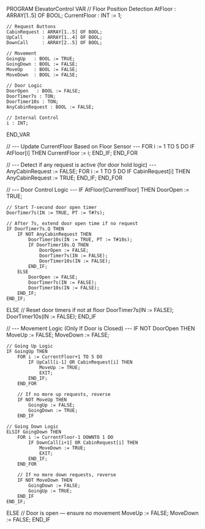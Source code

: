 PROGRAM ElevatorControl
VAR
    // Floor Position Detection
    AtFloor : ARRAY[1..5] OF BOOL;
    CurrentFloor : INT := 1;

    // Request Buttons
    CabinRequest : ARRAY[1..5] OF BOOL;
    UpCall       : ARRAY[1..4] OF BOOL;
    DownCall     : ARRAY[2..5] OF BOOL;

    // Movement
    GoingUp   : BOOL := TRUE;
    GoingDown : BOOL := FALSE;
    MoveUp    : BOOL := FALSE;
    MoveDown  : BOOL := FALSE;

    // Door Logic
    DoorOpen   : BOOL := FALSE;
    DoorTimer7s : TON;
    DoorTimer10s : TON;
    AnyCabinRequest : BOOL := FALSE;

    // Internal Control
    i : INT;
END_VAR

// --- Update CurrentFloor Based on Floor Sensor ---
FOR i := 1 TO 5 DO
    IF AtFloor[i] THEN
        CurrentFloor := i;
    END_IF;
END_FOR

// --- Detect if any request is active (for door hold logic) ---
AnyCabinRequest := FALSE;
FOR i := 1 TO 5 DO
    IF CabinRequest[i] THEN
        AnyCabinRequest := TRUE;
    END_IF;
END_FOR

// --- Door Control Logic ---
IF AtFloor[CurrentFloor] THEN
    DoorOpen := TRUE;

    // Start 7-second door open timer
    DoorTimer7s(IN := TRUE, PT := T#7s);

    // After 7s, extend door open time if no request
    IF DoorTimer7s.Q THEN
        IF NOT AnyCabinRequest THEN
            DoorTimer10s(IN := TRUE, PT := T#10s);
            IF DoorTimer10s.Q THEN
                DoorOpen := FALSE;
                DoorTimer7s(IN := FALSE);
                DoorTimer10s(IN := FALSE);
            END_IF;
        ELSE
            DoorOpen := FALSE;
            DoorTimer7s(IN := FALSE);
            DoorTimer10s(IN := FALSE);
        END_IF;
    END_IF;
ELSE
    // Reset door timers if not at floor
    DoorTimer7s(IN := FALSE);
    DoorTimer10s(IN := FALSE);
END_IF

// --- Movement Logic (Only If Door is Closed) ---
IF NOT DoorOpen THEN
    MoveUp := FALSE;
    MoveDown := FALSE;

    // Going Up Logic
    IF GoingUp THEN
        FOR i := CurrentFloor+1 TO 5 DO
            IF UpCall[i-1] OR CabinRequest[i] THEN
                MoveUp := TRUE;
                EXIT;
            END_IF;
        END_FOR

        // If no more up requests, reverse
        IF NOT MoveUp THEN
            GoingUp := FALSE;
            GoingDown := TRUE;
        END_IF

    // Going Down Logic
    ELSIF GoingDown THEN
        FOR i := CurrentFloor-1 DOWNTO 1 DO
            IF DownCall[i+1] OR CabinRequest[i] THEN
                MoveDown := TRUE;
                EXIT;
            END_IF;
        END_FOR

        // If no more down requests, reverse
        IF NOT MoveDown THEN
            GoingDown := FALSE;
            GoingUp := TRUE;
        END_IF
    END_IF;
ELSE
    // Door is open — ensure no movement
    MoveUp := FALSE;
    MoveDown := FALSE;
END_IF
